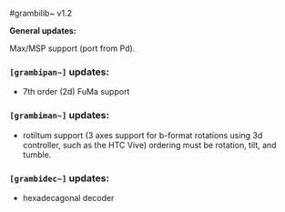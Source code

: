 #grambilib~ v1.2

**General updates:**

Max/MSP support (port from Pd). 

### `[grambipan~]` updates:

- 7th order (2d) FuMa support

### `[grambiman~]` updates:

- rotiltum support (3 axes support for b-format rotations using 3d controller, such as the HTC Vive)
 ordering must be rotation, tilt, and tumble.

### `[grambidec~]` updates:

- hexadecagonal decoder

